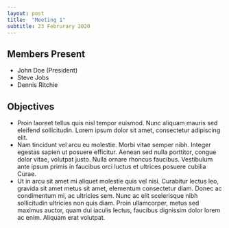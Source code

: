 ```yaml
---
layout: post
title:  "Meeting 1"
subtitle: 23 Februrary 2020
---
```


## Members Present

- John Doe (President)
- Steve Jobs
- Dennis Ritchie

## Objectives 

- Proin laoreet tellus quis nisl tempor euismod. Nunc aliquam mauris sed eleifend sollicitudin. Lorem ipsum dolor sit amet, consectetur adipiscing elit. 
- Nam tincidunt vel arcu eu molestie. Morbi vitae semper nibh. Integer egestas sapien ut posuere efficitur. Aenean sed nulla porttitor, congue dolor vitae, volutpat justo. Nulla ornare rhoncus faucibus. Vestibulum ante ipsum primis in faucibus orci luctus et ultrices posuere cubilia Curae.
- Ut in arcu sit amet mi aliquet molestie quis vel nisi. Curabitur lectus leo, gravida sit amet metus sit amet, elementum consectetur diam. Donec ac condimentum mi, ac ultricies sem. Nunc ac elit scelerisque nibh sollicitudin ultricies non quis diam. Proin ullamcorper, metus sed maximus auctor, quam dui iaculis lectus, faucibus dignissim dolor lorem ac enim. Aliquam erat volutpat.